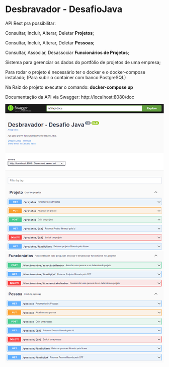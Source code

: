 # Desbravador - DesafioJava
API Rest pra possibilitar:

Consultar, Incluir, Alterar, Deletar **Projetos**;

Consultar, Incluir, Alterar, Deletar **Pessoas**;

Consultar, Associar, Desassociar **Funcionários de Projetos**;

Sistema para gerenciar os dados do portfólio de projetos de uma empresa;

Para rodar o projeto é necessário ter o docker e o docker-compose instalado; (Para subir o container com banco PostgreSQL)

Na Raiz do projeto executar o comando: **docker-compose up**

Documentação da API via Swagger: http://localhost:8080/doc

![](./doc/Swagger1.png)
![](./doc/Swagger2.png)